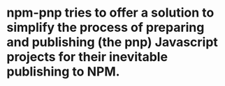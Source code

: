 # npm-pnp tries to offer a solution to simplify the process of preparing and publishing (the pnp) Javascript projects for their inevitable publishing to NPM.

